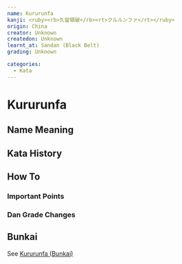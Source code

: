 ```yaml
---
name: Kururunfa
kanji: <ruby><rb>久留頓破</rb><rt>クルルンファ</rt></ruby>
origin: China
creator: Unknown
createdon: Unknown
learnt_at: Sandan (Black Belt)
grading: Unknown

categories:
  - Kata
---
```


# Kururunfa

## Name Meaning

## Kata History

## How To

<Wiki-Video url="https://youtu.be/3HGX7L6VIcU"/>

### Important Points

### Dan Grade Changes

## Bunkai

See [Kururunfa (Bunkai)](/bunkai/kururunfa)
